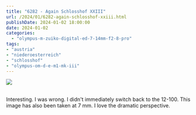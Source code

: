 ```yaml
---
title: "6282 - Again Schlosshof XXIII"
url: /2024/01/6282-again-schlosshof-xxiii.html
publishDate: 2024-01-02 18:00:00
date: 2024-01-02
categories:
  - "olympus-m-zuiko-digital-ed-7-14mm-f2-8-pro"
tags:
- "austria"
- "niederoesterreich"
- "schlosshof"
- "olympus-om-d-e-m1-mk-iii"
---
```

<div class="container">
<div class="center"><a target="_blank" href="https://d25zfm9zpd7gm5.cloudfront.net/1200x1200/20200614_124904_lr.jpg"><img class="webfeedsFeaturedVisual" src="https://d25zfm9zpd7gm5.cloudfront.net/0600x0600/2020/20200614_124904_lr.jpg" /></a></div>
</div>
<br />

Interesting. I was wrong. I didn't immediately switch back
to the 12-100. This image has also been taken at 7&nbsp;mm.
I love the dramatic perspective.
